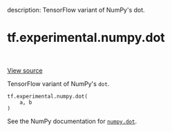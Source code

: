 description: TensorFlow variant of NumPy's dot.

<div itemscope itemtype="http://developers.google.com/ReferenceObject">
<meta itemprop="name" content="tf.experimental.numpy.dot" />
<meta itemprop="path" content="Stable" />
</div>

# tf.experimental.numpy.dot

<!-- Insert buttons and diff -->

<table class="tfo-notebook-buttons tfo-api nocontent" align="left">

</table>

<a target="_blank" class="external" href="/code/stable/tensorflow/python/ops/numpy_ops/np_math_ops.py">View source</a>



TensorFlow variant of NumPy's `dot`.


<pre class="devsite-click-to-copy prettyprint lang-py tfo-signature-link">
<code>tf.experimental.numpy.dot(
    a, b
)
</code></pre>



<!-- Placeholder for "Used in" -->

See the NumPy documentation for [`numpy.dot`](https://numpy.org/doc/stable/reference/generated/numpy.dot.html).